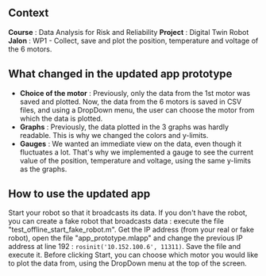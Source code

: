 ## Context

**Course** : Data Analysis for Risk and Reliability
**Project** : Digital Twin Robot
**Jalon** : WP1 - Collect, save and plot the position, temperature and voltage of the 6 motors.

## What changed in the updated app prototype

- **Choice of the motor** : Previously, only the data from the 1st motor was saved and plotted. Now, the data from the 6 motors is saved in CSV files, and using a DropDown menu, the user can choose the motor from which the data is plotted.
- **Graphs** : Previously, the data plotted in the 3 graphs was hardly readable. This is why we changed the colors and y-limits.
- **Gauges** : We wanted an immediate view on the data, even though it fluctuates a lot. That's why we implemented a gauge to see the current value of the position, temperature and voltage, using the same y-limits as the graphs.


## How to use the updated app

Start your robot so that it broadcasts its data. If you don't have the robot, you can create a fake robot that broadcasts data : execute the file "test_offline_start_fake_robot.m".
Get the IP address (from your real or fake robot), open the file "app_prototype.mlapp" and change the previous IP address at line 192 : `rosinit('10.152.100.6', 11311)`.
Save the file and execute it.
Before clicking Start, you can choose which motor you would like to plot the data from, using the DropDown menu at the top of the screen.